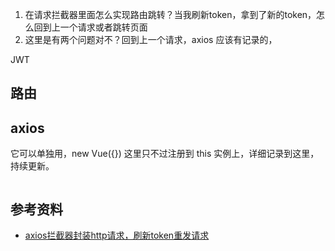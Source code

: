 

1. 在请求拦截器里面怎么实现路由跳转？当我刷新token，拿到了新的token，怎么回到上一个请求或者跳转页面
2. 这里是有两个问题对不？回到上一个请求，axios 应该有记录的，

JWT

## 路由

## axios 

它可以单独用，new Vue({}) 这里只不过注册到 this 实例上，详细记录到这里，持续更新。

```js
```

## 参考资料

- [axios拦截器封装http请求，刷新token重发请求](https://juejin.im/post/6844903894481371143#heading-3)